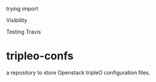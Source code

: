 trying import

Visibility

Testing Travis

# tripleo-confs
a repository to store Openstack tripleO configuration files.

